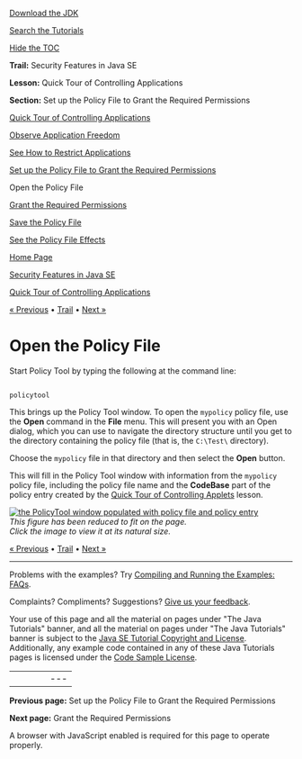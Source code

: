 [Download
the JDK](http://java.sun.com/javase/6/download.jsp)
  
[Search the
Tutorials](../../search.html)
  
[Hide the TOC](javascript:toggleLeft())

**Trail:** Security Features in Java SE
  
**Lesson:** Quick Tour of Controlling Applications
  
**Section:** Set up the Policy File to Grant the Required Permissions

[Quick Tour of Controlling Applications](index.html)

[Observe Application Freedom](step1.html)

[See How to Restrict Applications](step2.html)

[Set up the Policy File to Grant the Required Permissions](step3.html)

Open the Policy File

[Grant the Required Permissions](wstep2.html)

[Save the Policy File](wstep3.html)

[See the Policy File Effects](step4.html)

[Home Page](../../index.html)
>
[Security Features in Java SE](../index.html)
>
[Quick Tour of Controlling Applications](index.html)

[« Previous](step3.html) • [Trail](../TOC.html) • [Next »](wstep2.html)

# Open the Policy File

Start Policy Tool by typing the following at the command line:

```

policytool

```

This brings up the Policy Tool window.
To open the `mypolicy` policy file, use
the **Open** command in the **File** menu.
This will present you with an Open dialog, which you can use
to navigate the directory structure until you get to the
directory containing the policy file
(that is, the `C:\Test\` directory).

Choose the `mypolicy` file in that directory and then select
the **Open** button.

This will fill in the Policy Tool window with information
from the `mypolicy` policy file, including the policy file name
and the **CodeBase** part of the policy entry created by the
[Quick Tour of Controlling Applets](../tour1/index.html)
lesson.

[![the PolicyTool window populated with policy file and policy entry](../../figures/security/WQ1ptWithFilename1.gif)](../../figures/security/WQ1ptWithFilename1.gif)  
*This figure has been reduced to fit on the page.   
 Click the image to view it at its natural size.*

[« Previous](step3.html)
•
[Trail](../TOC.html)
•
[Next »](wstep2.html)

---

Problems with the examples? Try [Compiling and Running
the Examples: FAQs](../../information/run-examples.html).
  
Complaints? Compliments? Suggestions? [Give
us your feedback](http://download.oracle.com/javase/feedback.html).

Your use of this page and all the material on pages under "The Java Tutorials" banner,
and all the material on pages under "The Java Tutorials" banner is subject to the [Java SE Tutorial Copyright
and License](../../information/license.html).
Additionally, any example code contained in any of these Java
Tutorials pages is licensed under the
[Code
Sample License](http://developers.sun.com/license/berkeley_license.html).

|  |  |  |  |  |
| --- | --- | --- | --- | --- |
| |  |  | | --- | --- | | duke image | Oracle logo | | [About Oracle](http://www.oracle.com/us/corporate/index.html) | [Oracle Technology Network](http://www.oracle.com/technology/index.html) | [Terms of Service](https://www.samplecode.oracle.com/servlets/CompulsoryClickThrough?type=TermsOfService) | Copyright © 1995, 2011 Oracle and/or its affiliates. All rights reserved. |

**Previous page:** Set up the Policy File to Grant the Required Permissions
  
**Next page:** Grant the Required Permissions




A browser with JavaScript enabled is required for this page to operate properly.